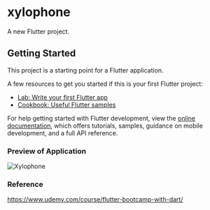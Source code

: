 # xylophone

A new Flutter project.

## Getting Started

This project is a starting point for a Flutter application.

A few resources to get you started if this is your first Flutter project:

- [Lab: Write your first Flutter app](https://docs.flutter.dev/get-started/codelab)
- [Cookbook: Useful Flutter samples](https://docs.flutter.dev/cookbook)

For help getting started with Flutter development, view the
[online documentation](https://docs.flutter.dev/), which offers tutorials,
samples, guidance on mobile development, and a full API reference.

### Preview of Application
![Xylophone](https://github.com/23Coffee/Mobile_Application_Project/assets/122808660/5d67b151-eaca-43a6-ad24-d8fc55060726)

### Reference
https://www.udemy.com/course/flutter-bootcamp-with-dart/
